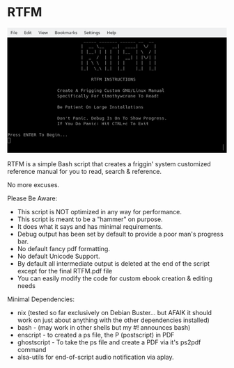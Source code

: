 # RTFM
 ![RTFM](https://github.com/timothywcrane/RTFM/blob/main/rtfm.png?raw=true)
    
RTFM is a simple Bash script that creates a friggin' system customized reference manual for you to read, search & reference.

No more excuses.

Please Be Aware:

* This script is NOT optimized in any way for performance. 
* This script is meant to be a "hammer" on purpose.
* It does what it says and has minimal requirements.
* Debug output has been set by default to provide a poor man's progress bar. 
* No default fancy pdf formatting.
* No default Unicode Support.
* By default all intermediate output is deleted at the end of the script except for the final RTFM.pdf file
* You can easily modify the code for custom ebook creation & editing needs

Minimal Dependencies:

 * nix (tested so far exclusively on Debian Buster... but AFAIK it should work on just about anything with the other dependencies installed)
 * bash - (may work in other shells but my #! announces bash)
 * enscript - to created a ps file, the P (postscript) in PDF
 * ghostscript - To take the ps file and create a PDF via it's ps2pdf command
 * alsa-utils for end-of-script audio notification via aplay.
